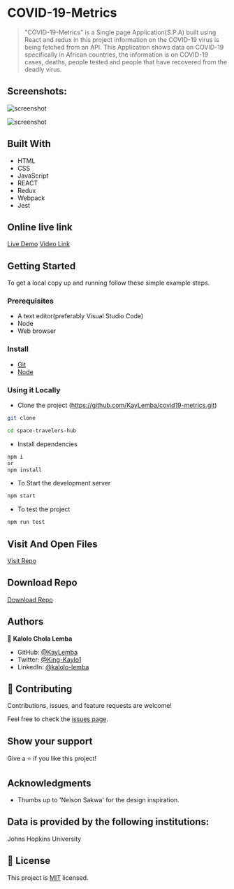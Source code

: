 
# COVID-19-Metrics

> "COVID-19-Metrics" is a Single page Application(S.P.A) built using React and redux in this project information on the COVID-19 virus is being fetched from an API. This Application shows data on COVID-19 specifically in African countries, the information is on COVID-19 cases, deaths, people tested and people that have recovered from the deadly virus.

## Screenshots:

![screenshot](./src/asset/Screenshot1.png)

![screenshot](./src/asset/Screenshot2.png)

## Built With

- HTML
- CSS
- JavaScript
- REACT
- Redux
- Webpack
- Jest

## Online live link

[Live Demo]()
[Video Link]()

## Getting Started

To get a local copy up and running follow these simple example steps.

### Prerequisites
- A text editor(preferably Visual Studio Code)
- Node
- Web browser

### Install
- [Git](https://git-scm.com/downloads)
- [Node](https://nodejs.org/en/download/)

### Using it Locally

- Clone the project (https://github.com/KayLemba/covid19-metrics.git)

```bash 
git clone 

cd space-travelers-hub
```

- Install dependencies

```bash
npm i 
or
npm install
```
- To Start the development server
```bash
npm start
```

- To test the project
```bash
npm run test
```


## Visit And Open Files

[Visit Repo](https://github.com/KayLemba/covid19-metrics)

## Download Repo

[Download Repo](https://github.com/KayLemba/covid19-metrics.git)

## Authors

👤 **Kalolo Chola Lemba**

- GitHub: [@KayLemba](https://github.com/KayLemba)
- Twitter: [@King-Kaylo1](https://twitter.com/King_Kaylo1) 
- LinkedIn: [@kalolo-lemba](https://www.linkedin.com/in/https://www.linkedin.com/in/kalolo-lemba-41a8339a/-41a8339a/)


## 🤝 Contributing

Contributions, issues, and feature requests are welcome!

Feel free to check the [issues page](https://github.com/thecodechaser/space-travelers-hub/issues).

## Show your support

Give a ⭐️ if you like this project!

## Acknowledgments

- Thumbs up to 'Nelson Sakwa' for the design inspiration.

## Data is provided by the following institutions:
Johns Hopkins University

## 📝 License

This project is [MIT](./MIT.md) licensed.
